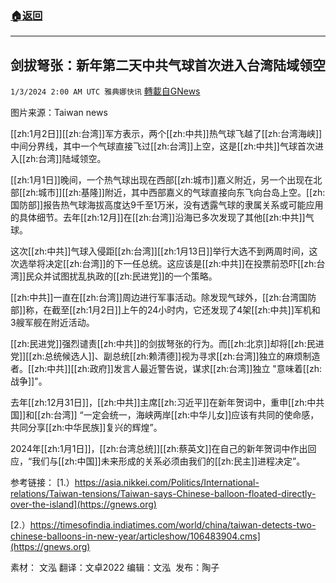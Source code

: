 ###  [:house:返回](README.md)
---


## 剑拔弩张：新年第二天中共气球首次进入台湾陆域领空
`1/3/2024 2:00 AM UTC 雅典娜快讯` [轉載自GNews](https://gnews.org/articles/2177642)

图片来源：Taiwan news

[[zh:1月2日]][[zh:台湾]]军方表示，两个[[zh:中共]]热气球飞越了[[zh:台湾海峡]]中间分界线，其中一个气球直接飞过[[zh:台湾]]上空，这是[[zh:中共]]气球首次进入[[zh:台湾]]陆域领空。

[[zh:1月1日]]晚间，一个热气球出现在西部[[zh:城市]]嘉义附近，另一个出现在北部[[zh:城市]][[zh:基隆]]附近，其中西部嘉义的气球直接向东飞向台岛上空。[[zh:国防部]]报告热气球海拔高度达9千至1万米，没有透露气球的隶属关系或可能应用的具体细节。去年[[zh:12月]]在[[zh:台湾]]沿海已多次发现了其他[[zh:中共]]气球。

这次[[zh:中共]]气球入侵距[[zh:台湾]][[zh:1月13日]]举行大选不到两周时间，这次选举将决定[[zh:台湾]]的下一任总统。这应该是[[zh:中共]]在投票前恐吓[[zh:台湾]]民众并试图扰乱执政的[[zh:民进党]]的一个策略。

[[zh:中共]]一直在[[zh:台湾]]周边进行军事活动。除发现气球外，[[zh:台湾国防部]]称，在截至[[zh:1月2日]]上午的24小时内，它还发现了4架[[zh:中共]]军机和3艘军舰在附近活动。

[[zh:民进党]]强烈谴责[[zh:中共]]的剑拔弩张的行为。而[[zh:北京]]却将[[zh:民进党]][[zh:总统候选人]]、副总统[[zh:赖清德]]视为寻求[[zh:台湾]]独立的麻烦制造者。[[zh:中共]][[zh:政府]]发言人最近警告说，谋求[[zh:台湾]]独立 "意味着[[zh:战争]]"。

去年[[zh:12月31日]]，[[zh:中共]]主席[[zh:习近平]]在新年贺词中，重申[[zh:中共国]]和[[zh:台湾]] “一定会统一，海峡两岸[[zh:中华儿女]]应该有共同的使命感，共同分享[[zh:中华民族]]复兴的辉煌”。

2024年[[zh:1月1日]]，[[zh:台湾总统]][[zh:蔡英文]]在自己的新年贺词中作出回应，“我们与[[zh:中国]]未来形成的关系必须由我们的[[zh:民主]]进程决定”。


参考链接：
[1.）https://asia.nikkei.com/Politics/International-relations/Taiwan-tensions/Taiwan-says-Chinese-balloon-floated-directly-over-the-island](https://gnews.org)

[2.）https://timesofindia.indiatimes.com/world/china/taiwan-detects-two-chinese-balloons-in-new-year/articleshow/106483904.cms](https://gnews.org)

      
素材： 文泓  翻译：文卓2022  编辑：文泓   发布：陶子





